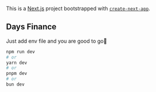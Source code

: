 This is a [Next.js](https://nextjs.org/) project bootstrapped with [`create-next-app`](https://github.com/vercel/next.js/tree/canary/packages/create-next-app).

## Days Finance


Just add env file and you are good to go🚀

```bash
npm run dev
# or
yarn dev
# or
pnpm dev
# or
bun dev
```

